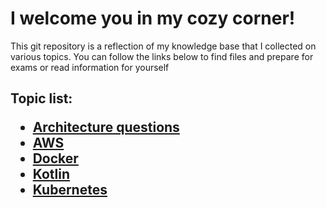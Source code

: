 <h1>  I welcome you in my cozy corner! </h1>

This git repository is a reflection of my knowledge base 
that I collected on various topics. 
You can follow the links below to find files 
and prepare for exams or 
read  information for yourself

<h2>

Topic list:
* [Architecture questions](Architecture%2FMenu.md)
* [AWS](AWS%2FMenu.md)
* [Docker](Docker%2FMenu.md)
* [Kotlin](Kotlin%2FMenu.md)
* [Kubernetes](Kubernetes%2FMenu.md)

</h2>